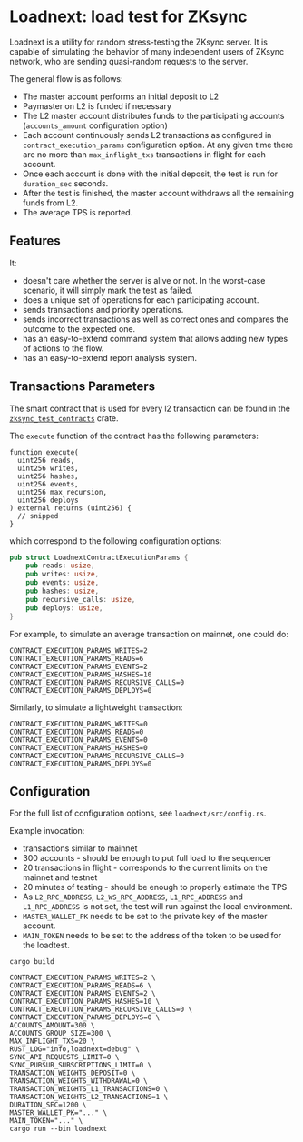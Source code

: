 # Loadnext: load test for ZKsync

Loadnext is a utility for random stress-testing the ZKsync server. It is capable of simulating the behavior of many
independent users of ZKsync network, who are sending quasi-random requests to the server.

The general flow is as follows:

- The master account performs an initial deposit to L2
- Paymaster on L2 is funded if necessary
- The L2 master account distributes funds to the participating accounts (`accounts_amount` configuration option)
- Each account continuously sends L2 transactions as configured in `contract_execution_params` configuration option. At
  any given time there are no more than `max_inflight_txs` transactions in flight for each account.
- Once each account is done with the initial deposit, the test is run for `duration_sec` seconds.
- After the test is finished, the master account withdraws all the remaining funds from L2.
- The average TPS is reported.

## Features

It:

- doesn't care whether the server is alive or not. In the worst-case scenario, it will simply mark the test as failed.
- does a unique set of operations for each participating account.
- sends transactions and priority operations.
- sends incorrect transactions as well as correct ones and compares the outcome to the expected one.
- has an easy-to-extend command system that allows adding new types of actions to the flow.
- has an easy-to-extend report analysis system.

## Transactions Parameters

The smart contract that is used for every l2 transaction can be found in the [`zksync_test_contracts`] crate.

The `execute` function of the contract has the following parameters:

```solidity
function execute(
  uint256 reads,
  uint256 writes,
  uint256 hashes,
  uint256 events,
  uint256 max_recursion,
  uint256 deploys
) external returns (uint256) {
  // snipped
}

```

which correspond to the following configuration options:

```rust
pub struct LoadnextContractExecutionParams {
    pub reads: usize,
    pub writes: usize,
    pub events: usize,
    pub hashes: usize,
    pub recursive_calls: usize,
    pub deploys: usize,
}
```

For example, to simulate an average transaction on mainnet, one could do:

```shell
CONTRACT_EXECUTION_PARAMS_WRITES=2
CONTRACT_EXECUTION_PARAMS_READS=6
CONTRACT_EXECUTION_PARAMS_EVENTS=2
CONTRACT_EXECUTION_PARAMS_HASHES=10
CONTRACT_EXECUTION_PARAMS_RECURSIVE_CALLS=0
CONTRACT_EXECUTION_PARAMS_DEPLOYS=0
```

Similarly, to simulate a lightweight transaction:

```shell
CONTRACT_EXECUTION_PARAMS_WRITES=0
CONTRACT_EXECUTION_PARAMS_READS=0
CONTRACT_EXECUTION_PARAMS_EVENTS=0
CONTRACT_EXECUTION_PARAMS_HASHES=0
CONTRACT_EXECUTION_PARAMS_RECURSIVE_CALLS=0
CONTRACT_EXECUTION_PARAMS_DEPLOYS=0
```

## Configuration

For the full list of configuration options, see `loadnext/src/config.rs`.

Example invocation:

- transactions similar to mainnet
- 300 accounts - should be enough to put full load to the sequencer
- 20 transactions in flight - corresponds to the current limits on the mainnet and testnet
- 20 minutes of testing - should be enough to properly estimate the TPS
- As `L2_RPC_ADDRESS`, `L2_WS_RPC_ADDRESS`, `L1_RPC_ADDRESS` and `L1_RPC_ADDRESS` is not set, the test will run against
  the local environment.
- `MASTER_WALLET_PK` needs to be set to the private key of the master account.
- `MAIN_TOKEN` needs to be set to the address of the token to be used for the loadtest.

```shell
cargo build

CONTRACT_EXECUTION_PARAMS_WRITES=2 \
CONTRACT_EXECUTION_PARAMS_READS=6 \
CONTRACT_EXECUTION_PARAMS_EVENTS=2 \
CONTRACT_EXECUTION_PARAMS_HASHES=10 \
CONTRACT_EXECUTION_PARAMS_RECURSIVE_CALLS=0 \
CONTRACT_EXECUTION_PARAMS_DEPLOYS=0 \
ACCOUNTS_AMOUNT=300 \
ACCOUNTS_GROUP_SIZE=300 \
MAX_INFLIGHT_TXS=20 \
RUST_LOG="info,loadnext=debug" \
SYNC_API_REQUESTS_LIMIT=0 \
SYNC_PUBSUB_SUBSCRIPTIONS_LIMIT=0 \
TRANSACTION_WEIGHTS_DEPOSIT=0 \
TRANSACTION_WEIGHTS_WITHDRAWAL=0 \
TRANSACTION_WEIGHTS_L1_TRANSACTIONS=0 \
TRANSACTION_WEIGHTS_L2_TRANSACTIONS=1 \
DURATION_SEC=1200 \
MASTER_WALLET_PK="..." \
MAIN_TOKEN="..." \
cargo run --bin loadnext
```

[`zksync_test_contracts`]: ../../lib/test_contracts
